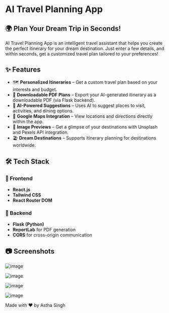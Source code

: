 # AI Travel Planning App

## 🌍 Plan Your Dream Trip in Seconds!

AI Travel Planning App is an intelligent travel assistant that helps you create the perfect itinerary for your dream destination. Just enter a few details, and within seconds, get a customized travel plan tailored to your preferences!

## ✨ Features

- 🗺️ **Personalized Itineraries** – Get a custom travel plan based on your interests and budget.
- 🧾 **Downloadable PDF Plans** – Export your AI-generated itinerary as a downloadable PDF (via Flask backend).
- 🚀 **AI-Powered Suggestions** – Uses AI to suggest places to visit, activities, and dining options.
- 📍 **Google Maps Integration** – View locations and directions directly within the app.
- 📸 **Image Previews** – Get a glimpse of your destinations with Unsplash and Pexels API integration.
- 🏖️ **Dream Destinations** – Supports itinerary planning for destinations worldwide.

## 🛠 Tech Stack

### 🔹 Frontend
- **React.js**
- **Tailwind CSS**
- **React Router DOM**

### 🔹 Backend
- **Flask (Python)**
- **ReportLab** for PDF generation
- **CORS** for cross-origin communication

## 📷 Screenshots
![image](https://github.com/user-attachments/assets/70b75f89-131e-46ef-9934-1ea42c3fd7e4)

![image](https://github.com/user-attachments/assets/d2390b0a-bab9-42fa-83d5-0c29a67f8eb0)

![image](https://github.com/user-attachments/assets/a4b210e2-01ab-4e0d-af5f-6f8e6c91284b)

![image](https://github.com/user-attachments/assets/255325b1-308c-468d-bfb0-95a716a21e55)


Made with ❤️ by Astha Singh

